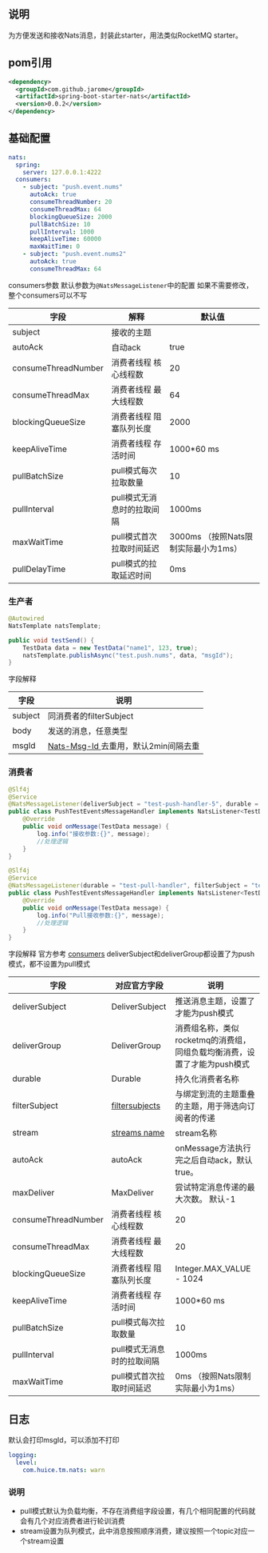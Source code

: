## 说明
为方便发送和接收Nats消息，封装此starter，用法类似RocketMQ starter。
## pom引用
```xml
<dependency>
  <groupId>com.github.jarome</groupId>
  <artifactId>spring-boot-starter-nats</artifactId>
  <version>0.0.2</version>
</dependency>
```
## 基础配置
```yaml
nats:
  spring:
    server: 127.0.0.1:4222
  consumers:
    - subject: "push.event.nums"
      autoAck: true
      consumeThreadNumber: 20
      consumeThreadMax: 64
      blockingQueueSize: 2000
      pullBatchSize: 10
      pullInterval: 1000
      keepAliveTime: 60000
      maxWaitTime: 0
    - subject: "push.event.nums2"
      autoAck: true
      consumeThreadMax: 64

```
consumers参数
默认参数为` @NatsMessageListener `中的配置
如果不需要修改，整个consumers可以不写

| 字段 | 解释 | 默认值                    |
| --- | --- |------------------------|
| subject | 接收的主题 |
| autoAck | 自动ack | true                   |
| consumeThreadNumber | 消费者线程 核心线程数 | 20                     |
| consumeThreadMax | 消费者线程 最大线程数 | 64                     |
| blockingQueueSize | 消费者线程 阻塞队列长度 | 2000                   |
| keepAliveTime | 消费者线程  存活时间 | 1000*60 ms             |
| pullBatchSize | pull模式每次拉取数量 | 10                     |
| pullInterval | pull模式无消息时的拉取间隔 | 1000ms                 |
| maxWaitTime | pull模式首次拉取时间延迟 | 3000ms （按照Nats限制实际最小为1ms） |
| pullDelayTime | pull模式的拉取延迟时间 |0ms |

### 生产者
```java
@Autowired
NatsTemplate natsTemplate;

public void testSend() {
    TestData data = new TestData("name1", 123, true);
    natsTemplate.publishAsync("test.push.nums", data, "msgId");
}        
```
字段解释

| 字段 | 说明 |
| --- | --- |
| subject | 同消费者的filterSubject |
| body | 发送的消息，任意类型 |
| msgId | [Nats-Msg-Id ](https://docs.nats.io/using-nats/developer/develop_jetstream/model_deep_dive#message-deduplication)去重用，默认2min间隔去重 |



### 消费者
```java
@Slf4j
@Service
@NatsMessageListener(deliverSubject = "test-push-handler-5", durable = "test-push-handler-5", filterSubject = "test.push.nums", stream = "TEST-PUSH-EVENTS", deliverGroup = "deliver-test-group")
public class PushTestEventsMessageHandler implements NatsListener<TestData> {
    @Override
    public void onMessage(TestData message) {
        log.info("接收参数:{}", message);
        //处理逻辑
    }
}

@Slf4j
@Service
@NatsMessageListener(durable = "test-pull-handler", filterSubject = "test.pull.nums", stream = "TEST-PULL-EVENTS")
public class PushTestEventsMessageHandler implements NatsListener<TestData> {
    @Override
    public void onMessage(TestData message) {
        log.info("Pull接收参数:{}", message);
        //处理逻辑
    }
}
```

字段解释
官方参考 [consumers](https://docs.nats.io/nats-concepts/jetstream/consumers)   deliverSubject和deliverGroup都设置了为push模式，都不设置为pull模式

| 字段 | 对应官方字段 | 说明 |
| --- | --- | --- |
| deliverSubject | DeliverSubject | 推送消息主题，设置了才能为push模式 |
| deliverGroup | DeliverGroup | 消费组名称，类似rocketmq的消费组，同组负载均衡消费，设置了才能为push模式 |
| durable | Durable | 持久化消费者名称 |
| filterSubject | [filtersubjects](https://docs.nats.io/nats-concepts/jetstream/consumers#filtersubjects) | 与绑定到流的主题重叠的主题，用于筛选向订阅者的传递 |
| stream | [streams name](https://docs.nats.io/nats-concepts/jetstream/streams) | stream名称 |
| autoAck | autoAck | onMessage方法执行完之后自动ack，默认true。 |
| maxDeliver | MaxDeliver | 尝试特定消息传递的最大次数。 默认-1 |
| consumeThreadNumber | 消费者线程 核心线程数 | 20 |
| consumeThreadMax | 消费者线程 最大线程数 | 20 |
| blockingQueueSize | 消费者线程 阻塞队列长度 | Integer.MAX_VALUE - 1024 |
| keepAliveTime | 消费者线程  存活时间 | 1000*60 ms |
| pullBatchSize | pull模式每次拉取数量 | 10 |
| pullInterval | pull模式无消息时的拉取间隔 | 1000ms |
| maxWaitTime | pull模式首次拉取时间延迟 | 0ms （按照Nats限制实际最小为1ms） |

## 日志
默认会打印msgId，可以添加不打印
```yaml
logging:
  level:
    com.huice.tm.nats: warn
```
### 说明

- pull模式默认为负载均衡，不存在消费组字段设置，有几个相同配置的代码就会有几个对应消费者进行轮训消费
- stream设置为队列模式，此中消息按照顺序消费，建议按照一个topic对应一个stream设置

